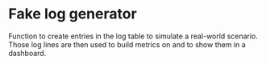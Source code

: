 # Fake log generator

Function to create entries in the log table to simulate a real-world scenario. Those log lines are then used to build metrics on and to show them in a dashboard.